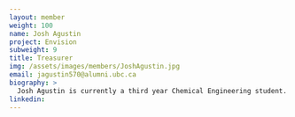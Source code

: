 ```yaml
---
layout: member
weight: 100
name: Josh Agustin
project: Envision
subweight: 9
title: Treasurer
img: /assets/images/members/JoshAgustin.jpg
email: jagustin570@alumni.ubc.ca
biography: >
  Josh Agustin is currently a third year Chemical Engineering student. He has previously worked on the battery for the junior Chem-E-Car team, and later as a financial officer for Chem-E-Car. He attended the 2018 AIChE Regional Conference in Montana, where junior and senior team won first and second place in the poster competition and the Senior Car qualified for the national conference in Pittsburgh. Now as Treasurer for Envision, he is working to restructure financial operations within Envision and aims to assist each venture in acquiring the funding they require.
linkedin:
---
```

